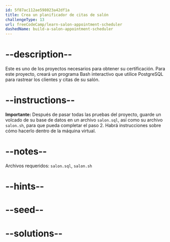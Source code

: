 ```yaml
---
id: 5f87ac112ae598023a42df1a
title: Crea un planificador de citas de salón
challengeType: 13
url: freeCodeCamp/learn-salon-appointment-scheduler
dashedName: build-a-salon-appointment-scheduler
---
```


# --description--

Este es uno de los proyectos necesarios para obtener su certificación. Para este proyecto, creará un programa Bash interactivo que utilice PostgreSQL para rastrear los clientes y citas de su salón.

# --instructions--

**Importante:** Después de pasar todas las pruebas del proyecto, guarde un volcado de su base de datos en un archivo `salon.sql`, así como su archivo `salon.sh`, para que pueda completar el paso 2. Habrá instrucciones sobre cómo hacerlo dentro de la máquina virtual.

# --notes--

Archivos requeridos: `salon.sql`, `salon.sh`

# --hints--

# --seed--

# --solutions--
